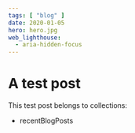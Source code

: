 ```yaml
---
tags: [ "blog" ]
date: 2020-01-05
hero: hero.jpg
web_lighthouse:
  - aria-hidden-focus
---
```


# A test post

This test post belongs to collections:
+ recentBlogPosts
